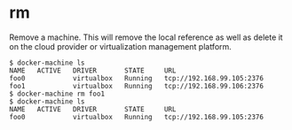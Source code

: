<!--[metadata]>
+++
title = "rm"
description = "Remove a machine."
keywords = ["machine, rm, subcommand"]
[menu.main]
parent="smn_machine_subcmds"
+++
<![end-metadata]-->

# rm

Remove a machine. This will remove the local reference as well as delete it
on the cloud provider or virtualization management platform.

```
$ docker-machine ls
NAME   ACTIVE   DRIVER       STATE     URL
foo0            virtualbox   Running   tcp://192.168.99.105:2376
foo1            virtualbox   Running   tcp://192.168.99.106:2376
$ docker-machine rm foo1
$ docker-machine ls
NAME   ACTIVE   DRIVER       STATE     URL
foo0            virtualbox   Running   tcp://192.168.99.105:2376
```